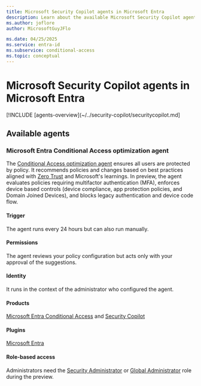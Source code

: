 ```yaml
---
title: Microsoft Security Copilot agents in Microsoft Entra
description: Learn about the available Microsoft Security Copilot agents in Microsoft Entra.
ms.author: joflore
author: MicrosoftGuyJFlo

ms.date: 04/25/2025
ms.service: entra-id
ms.subservice: conditional-access
ms.topic: conceptual
---
```

# Microsoft Security Copilot agents in Microsoft Entra

<!--- Microsoft Entra agents work seamlessly with [Microsoft Security Copilot](/copilot/security/microsoft-security-copilot). Microsoft Security Copilot agents automate repetitive tasks and reduce manual workloads. They enhance security and IT operations across cloud, data security and privacy, identity, and network security. These agents handle high-volume, time-consuming tasks by pairing data and code with an AI language model. They respond to user requests and system events, helping teams work more efficiently and focus on higher-impact tasks.

Agents fit naturally into existing workflows. You don't need special training or other licensing to use them. Agents utilize SCUs to operate just like other features in the product. They integrate seamlessly with Microsoft Security solutions and the broader supported partner ecosystem. Agents learn based on feedback and keep you in control on the actions it takes. They handle resource-intensive tasks like threat intelligence briefings, and Conditional Access optimization. With Microsoft Security Copilot agents, you can scale up your teams, people, and processes.

Microsoft Security Copilot agents offer significant benefits for security teams and IT operations by automating routine tasks and freeing up valuable time for teams to concentrate on strategic initiatives and complex problem-solving. This leads to improved operational efficiency, enhanced security and giving teams the ability to respond more swiftly to emerging threats. With Security Copilot agents, organizations can achieve greater scalability and resilience in their security and IT processes. --->

[!INCLUDE [agents-overview](~/../security-copilot/securitycopilot.md]

## Available agents

### Microsoft Entra Conditional Access optimization agent

The [Conditional Access optimization agent](../identity/conditional-access/agent-optimization.md) ensures all users are protected by policy. It recommends policies and changes based on best practices aligned with [Zero Trust](/security/zero-trust/deploy/identity) and Microsoft's learnings. In preview, the agent evaluates policies requiring multifactor authentication (MFA), enforces device based controls (device compliance, app protection policies, and Domain Joined Devices), and blocks legacy authentication and device code flow.

#### Trigger​

The agent runs every 24 hours but can also run manually. 

#### Permissions​

The agent reviews your policy configuration but acts only with your approval of the suggestions.

#### Identity​

It runs in the context of the administrator who configured the agent.

#### Products​

[Microsoft Entra Conditional Access](/entra/identity/conditional-access/) and [Security Copilot](/copilot/security/microsoft-security-copilot)

#### Plugins​

[Microsoft Entra](/entra/fundamentals/copilot-security-entra)

#### Role-based access ​

Administrators need the [Security Administrator](../identity/role-based-access-control/permissions-reference.md#security-administrator) or [Global Administrator](../identity/role-based-access-control/permissions-reference.md#global-administrator) role during the preview.
